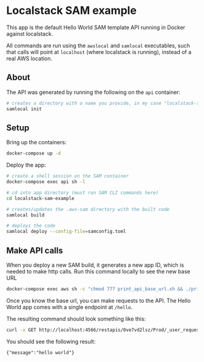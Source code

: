 # Localstack SAM example
This app is the default Hello World SAM template API running in Docker against localstack.

All commands are run using the `awslocal` and `samlocal` executables, such that calls will point at `localhost` (where localstack is running), instead of a real AWS location.

## About
The API was generated by running the following on the `api` container:

```bash
# creates a directory with a name you provide, in my case "localstack-sam-example"
samlocal init 
```

## Setup
Bring up the containers:
```bash
docker-compose up -d
```

Deploy the app:
```bash
# create a shell session on the SAM container
docker-compose exec api sh -l

# cd into app directory (must run SAM CLI commands here)
cd localstack-sam-example

# creates/updates the .aws-sam directory with the built code
samlocal build

# deploys the code 
samlocal deploy --config-file=samconfig.toml
```

## Make API calls
When you deploy a new SAM build, it generates a new app ID, which is needed to make http calls. Run this command locally to see the new base URL
```bash
docker-compose exec aws sh -c "chmod 777 print_api_base_url.sh && ./print_api_base_url.sh"
```
Once you know the base url, you can make requests to the API. The Hello World app comes with a single endpoint at `/hello`.

The resulting command should look something like this:
```bash
curl -x GET http://localhost:4566/restapis/0ve7vd2lsz/Prod/_user_request_/hello
```

You should see the following result:
```
{"message":"hello world"}
```